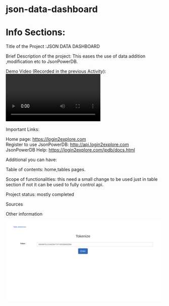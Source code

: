 # json-data-dashboard


#  Info Sections:<br>

Title of the Project :JSON DATA DASHBOARD <br>

Brief Description of the project: This eases the use of data addition ,modification etc to JsonPowerDB.<br>

Demo Video (Recorded in the previous Activity): <video   src="jsondatadashboard.mp4" type="video/mp4"></video>                                                                 <br>

Important Links:<br>

Home page: https://login2explore.com<br>
Register to use JsonPowerDB: http://api.login2explore.com<br>
JsonPowerDB Help: https://login2explore.com/jpdb/docs.html<br>


Additional you can have:<br>

Table of contents:  home,tables pages.<br>

Scope of functionalities: this need a small change to be used just in table section if not it can be used to fully control api. <br>   

Project status: mostly completed<br>

Sources<br>

Other information

<img src="jsondtdb.png"></img>
